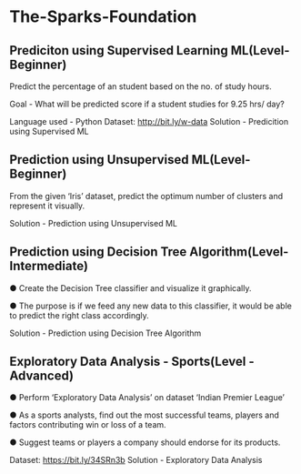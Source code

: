 # The-Sparks-Foundation

## Prediciton using Supervised Learning ML(Level-Beginner)

Predict the percentage of an student based on the no. of study hours.

Goal - What will be predicted score if a student studies for 9.25 hrs/ day?

Language used - Python
Dataset: http://bit.ly/w-data
Solution - Predicition using Supervised ML


## Prediction using Unsupervised ML(Level-Beginner)

From the given ‘Iris’ dataset, predict the optimum number of clusters and represent it visually.

Solution - Prediction using Unsupervised ML


## Prediction using Decision Tree Algorithm(Level-Intermediate)

● Create the Decision Tree classifier and visualize it graphically.

● The purpose is if we feed any new data to this classifier, it would be able to
predict the right class accordingly.

Solution - Prediction using Decision Tree Algorithm


## Exploratory Data Analysis - Sports(Level - Advanced)


● Perform ‘Exploratory Data Analysis’ on dataset ‘Indian Premier League’

● As a sports analysts, find out the most successful teams, players and factors
contributing win or loss of a team.

● Suggest teams or players a company should endorse for its products.

Dataset: https://bit.ly/34SRn3b
Solution - Exploratory Data Analysis
